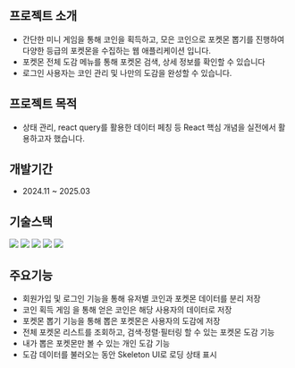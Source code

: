 

##  프로젝트 소개
- 간단한 미니 게임을 통해 코인을 획득하고, 모은 코인으로 포켓몬 뽑기를 진행하여 다양한 등급의 포켓몬을 수집하는 웹 애플리케이션 입니다.
- 포켓몬 전체 도감 메뉴를 통해 포켓몬 검색, 상세 정보를 확인할 수 있습니다
- 로그인 사용자는 코인 관리 및 나만의 도감을 완성할 수 있습니다.

## 프로젝트 목적
- 상태 관리, react query를 활용한 데이터 페칭 등 React 핵심 개념을 실전에서 활용하고자 했습니다.

## 개발기간
- 2024.11 ~ 2025.03

## 기술스택
<img src="https://img.shields.io/badge/Next.js-000000?style=for-the-badge&logo=nextdotjs&logoColor=white">
<img src="https://img.shields.io/badge/React_Context-61DAFB?style=for-the-badge&logo=react&logoColor=white">
<img src="https://img.shields.io/badge/ReactQuery-FF4154?style=for-the-badge&logo=reactquery&logoColor=white">
<img src="https://img.shields.io/badge/TailwindCSS-06B6D4?style=for-the-badge&logo=tailwindcss&logoColor=white">
<img src="https://img.shields.io/badge/Firebase-FFCA28?style=for-the-badge&logo=firebase&logoColor=black">

## 주요기능
- 회원가입 및 로그인 기능을 통해 유저별 코인과 포켓몬 데이터를 분리 저장
- 코인 획득 게임 을 통해 얻은 코인은 해당 사용자의 데이터로 저장
- 포켓몬 뽑기 기능을 통해 뽑은 포켓몬은 사용자의 도감에 저장
- 전체 포켓몬 리스트를 조회하고, 검색·정렬·필터링 할 수 있는 포켓몬 도감 기능
- 내가 뽑은 포켓몬만 볼 수 있는 개인 도감 기능
- 도감 데이터를 불러오는 동안 Skeleton UI로 로딩 상태 표시
